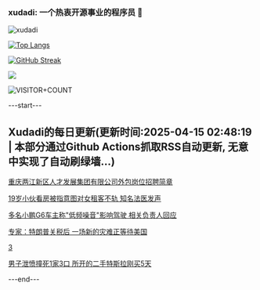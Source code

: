 ### xudadi: 一个热衷开源事业的程序员 👋

![xudadi](https://github-readme-stats-git-masterorgs-github-readme-stats-team.vercel.app/api?username=xudadi)

[![Top Langs](https://github-readme-stats.vercel.app/api/top-langs/?username=xudadi)](https://github.com/anuraghazra/github-readme-stats)

[![GitHub Streak](https://streak-stats.demolab.com?user=xudadi&locale=zh_Hans)](https://git.io/streak-stats)

![](https://raw.githubusercontent.com/xudadi/xudadi/main/assets/github-contribution-grid-snake.svg)

![VISITOR+COUNT](https://komarev.com/ghpvc/?username=xudadi&label=VISITOR+COUNT)


---start---

## Xudadi的每日更新(更新时间:2025-04-15 02:48:19 | 本部分通过Github Actions抓取RSS自动更新, 无意中实现了自动刷绿墙...)

[重庆两江新区人才发展集团有限公司外包岗位招聘简章](https://www.gongkaoleida.com/article/2358899)

[19岁小伙看房被指意图对女租客不轨 知名法医发声](https://m.163.com/news/article/JT50TBV505561G0D.html)

[多名小鹏G6车主称"低频噪音"影响驾驶 相关负责人回应](https://m.163.com/news/article/JT50B6BC051492T3.html)

[专家：特朗普关税后 一场新的灾难正等待美国](https://m.163.com/news/article/JT4VUUDH00019B3E.html)

[3](https://m.163.com/touch/news/sub/domestic)

[男子泄愤撞死1家3口 所开的二手特斯拉刚买5天](https://m.163.com/news/article/JT4V4BTC0514BE2Q.html)

---end---
